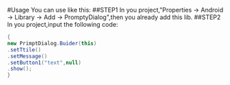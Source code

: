 #Usage
You can use like this:
##STEP1
In you project,"Properties -> Android -> Library -> Add -> PromptyDialog",then you already add this lib.
##STEP2
In you project,input the following code:

```java
{
new PrimptDialog.Buider(this)
.setTtile()
.setMessage()
.setButton1("text",null)
.show();
}
```

